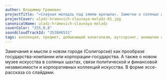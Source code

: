 ```yaml
---
author: Владимир Грамович
projectTitle: "«Слаўная моладзь пад зямлю крочыла». Заметки о соляных штольнях как музеях корпорации-государства"
projectCover: uladz-hramovich-slaunaya-moladz-01.jpg
canonicalName: uladz-hramovich-slaunaya-moladz
coverColor: "255,0,0"
soundcloudTrackId: "353846531"
tags: коллекция, предмет, добывающий капитализм, аутсорсинг, аномалии коридоров
---
```


Замечания и мысли о новом городе (Солигорске) как прообразе государства-компании или корпорации-государства. А также о новом музее искусства в соляных шахтах, связи политической и финансовой независимости и корпоративных коллекций искусства.
В форме эссе-рассказа со слайдами.
